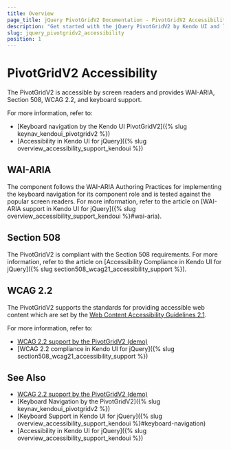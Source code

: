 ```yaml
---
title: Overview
page_title: jQuery PivotGridV2 Documentation - PivotGridV2 Accessibility
description: "Get started with the jQuery PivotGridV2 by Kendo UI and learn about its accessibility support for WAI-ARIA, Section 508, and WCAG 2.2."
slug: jquery_pivotgridv2_accessibility
position: 1
---
```


# PivotGridV2 Accessibility

The PivotGridV2 is accessible by screen readers and provides WAI-ARIA, Section 508, WCAG 2.2, and keyboard support.

For more information, refer to:
* [Keyboard navigation by the Kendo UI PivotGridV2]({% slug keynav_kendoui_pivotgridv2 %})
* [Accessibility in Kendo UI for jQuery]({% slug overview_accessibility_support_kendoui %})

## WAI-ARIA

The component follows the WAI-ARIA Authoring Practices for implementing the keyboard navigation for its component role and is tested against the popular screen readers. For more information, refer to the article on [WAI-ARIA support in Kendo UI for jQuery]({% slug overview_accessibility_support_kendoui %}#wai-aria).

## Section 508

The PivotGridV2 is compliant with the Section 508 requirements. For more information, refer to the article on [Accessibility Compliance in Kendo UI for jQuery]({% slug section508_wcag21_accessibility_support %}).

## WCAG 2.2

The PivotGridV2 supports the standards for providing accessible web content which are set by the [Web Content Accessibility Guidelines 2.1](https://www.w3.org/TR/WCAG/).

For more information, refer to:
* [WCAG 2.2 support by the PivotGridV2 (demo)](https://demos.telerik.com/kendo-ui/pivotgridv2/keyboard-navigation)
* [WCAG 2.2 compliance in Kendo UI for jQuery]({% slug section508_wcag21_accessibility_support %})

## See Also

* [WCAG 2.2 support by the PivotGridV2 (demo)](https://demos.telerik.com/kendo-ui/pivotgridv2/keyboard-navigation)
* [Keyboard Navigation by the PivotGridV2]({% slug keynav_kendoui_pivotgridv2 %})
* [Keyboard Support in Kendo UI for jQuery]({% slug overview_accessibility_support_kendoui %}#keyboard-navigation)
* [Accessibility in Kendo UI for jQuery]({% slug overview_accessibility_support_kendoui %})
